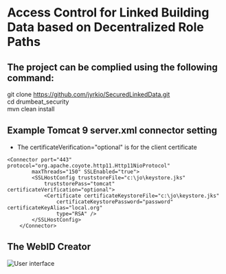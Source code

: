 # Access Control for Linked Building Data based on Decentralized Role Paths
## The project can be complied using the following command:

git clone https://github.com/jyrkio/SecuredLinkedData.git  
cd drumbeat_security  
mvn clean install  

## Example Tomcat 9 server.xml connector setting

- The certificateVerification="optional" is for the client certificate  
  
 <Connector port="80" protocol="HTTP/1.1"  
               connectionTimeout="20000"  
               redirectPort="443" />  

    
   	<Connector port="443" protocol="org.apache.coyote.http11.Http11NioProtocol"  
			maxThreads="150" SSLEnabled="true">  
			<SSLHostConfig truststoreFile="c:\jo\keystore.jks"  
				truststorePass="tomcat" certificateVerification="optional">  
				<Certificate certificateKeystoreFile="c:\jo\keystore.jks"  
					certificateKeystorePassword="password" certificateKeyAlias="local.org"  
					type="RSA" />  
			</SSLHostConfig>  
		</Connector>  

## The WebID Creator
![User interface](https://github.com/jyrkio/LinkedDataAuthorization/blob/master/drumbeat_security_webid_creator/FOAF_SSL_Creator.png)


